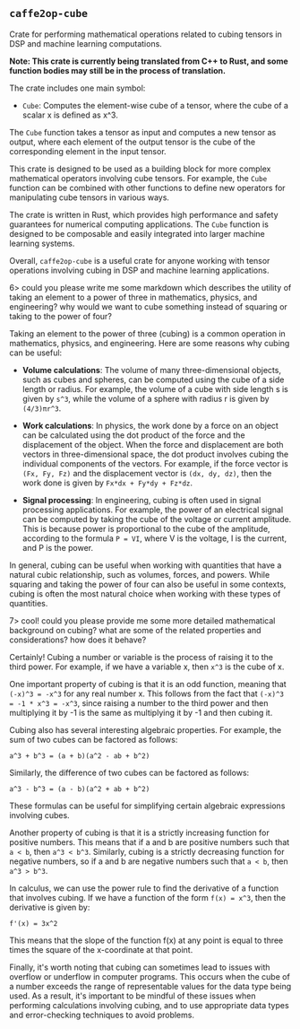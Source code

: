 ## `caffe2op-cube`

Crate for performing mathematical operations
related to cubing tensors in DSP and machine
learning computations.

**Note: This crate is currently being translated from C++ to Rust, and some function bodies may still be in the process of translation.**

The crate includes one main symbol:

- `Cube`: Computes the element-wise cube of
  a tensor, where the cube of a scalar x is
  defined as x^3.

The `Cube` function takes a tensor as input
and computes a new tensor as output, where
each element of the output tensor is the cube
of the corresponding element in the input
tensor.

This crate is designed to be used as
a building block for more complex mathematical
operators involving cube tensors. For example,
the `Cube` function can be combined with other
functions to define new operators for
manipulating cube tensors in various ways.

The crate is written in Rust, which provides
high performance and safety guarantees for
numerical computing applications. The `Cube`
function is designed to be composable and
easily integrated into larger machine learning
systems.

Overall, `caffe2op-cube` is a useful crate for
anyone working with tensor operations
involving cubing in DSP and machine learning
applications.

6> could you please write me some markdown
which describes the utility of taking an
element to a power of three in mathematics,
physics, and engineering? why would we want to
cube something instead of squaring or taking
to the power of four?

Taking an element to the power of three
(cubing) is a common operation in mathematics,
physics, and engineering. Here are some
reasons why cubing can be useful:

- **Volume calculations**: The volume of many
  three-dimensional objects, such as cubes and
  spheres, can be computed using the cube of
  a side length or radius. For example, the volume
  of a cube with side length s is given by `s^3`,
  while the volume of a sphere with radius r is
  given by `(4/3)πr^3`.

- **Work calculations**: In physics, the work done
  by a force on an object can be calculated using
  the dot product of the force and the
  displacement of the object. When the force and
  displacement are both vectors in
  three-dimensional space, the dot product
  involves cubing the individual components of the
  vectors. For example, if the force vector is
  `(Fx, Fy, Fz)` and the displacement vector is 
  `(dx, dy, dz)`, then the work done is given by 
  `Fx*dx + Fy*dy + Fz*dz`.

- **Signal processing**: In engineering, cubing is
  often used in signal processing
  applications. For example, the power of an
  electrical signal can be computed by taking the
  cube of the voltage or current amplitude. This
  is because power is proportional to the cube of
  the amplitude, according to the formula `P = VI`,
  where V is the voltage, I is the current, and
  P is the power.

In general, cubing can be useful when working
with quantities that have a natural cubic
relationship, such as volumes, forces, and
powers. While squaring and taking the power of
four can also be useful in some contexts,
cubing is often the most natural choice when
working with these types of quantities.

7> cool! could you please provide me some more
detailed mathematical background on cubing?
what are some of the related properties and
considerations? how does it behave?

Certainly! Cubing a number or variable is the
process of raising it to the third power. For
example, if we have a variable x, then `x^3` is
the cube of x.

One important property of cubing is that it is
an odd function, meaning that `(-x)^3 = -x^3`
for any real number x. This follows from the
fact that `(-x)^3 = -1 * x^3 = -x^3`, since
raising a number to the third power and then
multiplying it by -1 is the same as
multiplying it by -1 and then cubing it.

Cubing also has several interesting algebraic
properties. For example, the sum of two cubes
can be factored as follows:

`a^3 + b^3 = (a + b)(a^2 - ab + b^2)`

Similarly, the difference of two cubes can be
factored as follows:

`a^3 - b^3 = (a - b)(a^2 + ab + b^2)`

These formulas can be useful for simplifying
certain algebraic expressions involving cubes.

Another property of cubing is that it is
a strictly increasing function for positive
numbers. This means that if a and b are positive
numbers such that `a < b`, then `a^3 < b^3`. 
Similarly, cubing is a strictly decreasing
function for negative numbers, so if a and b are
negative numbers such that `a < b`, then `a^3 > b^3`.

In calculus, we can use the power rule to find the
derivative of a function that involves cubing. If
we have a function of the form `f(x) = x^3`, then
the derivative is given by:

`f'(x) = 3x^2`

This means that the slope of the function f(x) at
any point is equal to three times the square of
the x-coordinate at that point.

Finally, it's worth noting that cubing can
sometimes lead to issues with overflow or
underflow in computer programs. This occurs when
the cube of a number exceeds the range of
representable values for the data type being
used. As a result, it's important to be mindful of
these issues when performing calculations
involving cubing, and to use appropriate data
types and error-checking techniques to avoid
problems.
